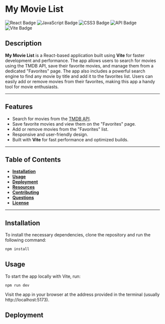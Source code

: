# My Movie List

![React Badge](https://img.shields.io/badge/-ReactJs-61DAFB?logo=react&logoColor=white&style=for-the-badge)
![JavaScript Badge](https://img.shields.io/badge/JavaScript-323330?style=for-the-badge&logo=javascript&logoColor=F7DF1E)
![CSS3 Badge](https://img.shields.io/badge/CSS3-1572B6?style=for-the-badge&logo=css3&logoColor=white)
![API Badge](https://img.shields.io/badge/API-FFC107?style=for-the-badge&logo=json&logoColor=white)
![Vite Badge](https://img.shields.io/badge/Vite-646CFF?style=for-the-badge&logo=vite&logoColor=white)

## Description

**My Movie List** is a React-based application built using **Vite** for faster development and performance. The app allows users to search for movies using the TMDB API, save their favorite movies, and manage them from a dedicated "Favorites" page. The app also includes a powerful search engine to find any movie by title and add it to the favorites list. Users can easily add or remove movies from their favorites, making this app a handy tool for movie enthusiasts.

---

## Features

- Search for movies from the [TMDB API](https://www.themoviedb.org/documentation/api).
- Save favorite movies and view them on the "Favorites" page.
- Add or remove movies from the "Favorites" list.
- Responsive and user-friendly design.
- Built with **Vite** for fast performance and optimized builds.

---

## Table of Contents

- **[Installation](#installation)**
- **[Usage](#usage)**
- **[Deployment](#deployment)**
- **[Resources](#resources)**
- **[Contributing](#contributing)**
- **[Questions](#questions)**
- **[License](#license)**

---

## Installation

To install the necessary dependencies, clone the repository and run the following command:

```bash
npm install
```

## Usage

To start the app locally with Vite, run:

```
npm run dev
```

Visit the app in your browser at the address provided in the terminal (usually http://localhost:5173).

## Deployment
